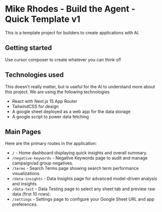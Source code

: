 # Mike Rhodes - Build the Agent - Quick Template v1

This is a template project for builders to create applications with AI.

## Getting started
Use cursor composer to create whatever you can think of!

## Technologies used
This doesn't really matter, but is useful for the AI to understand more about this project. We are using the following technologies
- React with Next.js 15 App Router
- TailwindCSS for design
- A google sheet deployed as a web app for the data storage
- A google script to power data fetching 

## Main Pages

Here are the primary routes in the application:

- `/` - Home dashboard displaying quick insights and overall summary.
- `/negative-keywords` - Negative Keywords page to audit and manage campaign/ad group negatives.
- `/terms` - Search Terms page showing search term performance visualizations.
- `/data-insights` - Data Insights page for advanced model-driven analysis and insights.
- `/data-test` - Data Testing page to select any sheet tab and preview raw data (first 10 rows).
- `/settings` - Settings page to configure your Google Sheet URL and app preferences.

